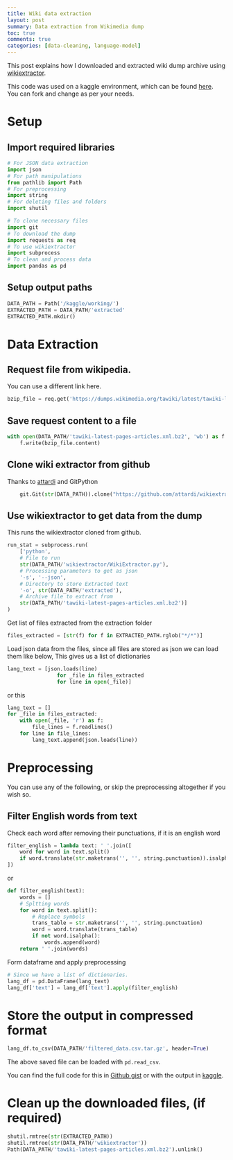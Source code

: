 ```yaml
---
title: Wiki data extraction
layout: post
summary: Data extraction from Wikimedia dump
toc: true
comments: true
categories: [data-cleaning, language-model]
---
```


This post explains how I downloaded and extracted wiki dump archive using [wikiextractor](https://github.com/attardi/wikiextractor).

This code was used on a kaggle environment, which can be found [here](https://www.kaggle.com/manimaranp/tamil-wiki-data-extraction). You can fork and change as per your needs.

# Setup

## Import required libraries

```python
# For JSON data extraction
import json
# For path manipulations
from pathlib import Path
# For preprocessing
import string
# For deleting files and folders
import shutil

# To clone necessary files
import git
# To download the dump
import requests as req
# To use wikiextractor
import subprocess
# To clean and process data
import pandas as pd
```

## Setup output paths

```python
DATA_PATH = Path('/kaggle/working/')
EXTRACTED_PATH = DATA_PATH/'extracted'
EXTRACTED_PATH.mkdir()
```

# Data Extraction

## Request file from wikipedia.
You can use a different link here.

```python
bzip_file = req.get('https://dumps.wikimedia.org/tawiki/latest/tawiki-latest-pages-articles.xml.bz2')
```
## Save request content to a file
```python
with open(DATA_PATH/'tawiki-latest-pages-articles.xml.bz2', 'wb') as f:
    f.write(bzip_file.content)
```

## Clone wiki extractor from github
Thanks to [attardi](https://github.com/attardi) and GitPython

```python
    git.Git(str(DATA_PATH)).clone("https://github.com/attardi/wikiextractor.git")
```

## Use wikiextractor to get data from the dump
This runs the wikiextractor cloned from github.

```python
run_stat = subprocess.run(
    ['python',
    # File to run
    str(DATA_PATH/'wikiextractor/WikiExtractor.py'),
    # Processing parameters to get as json
    '-s', '--json',
    # Directory to store Extracted text
    '-o', str(DATA_PATH/'extracted'),
    # Archive file to extract from
    str(DATA_PATH/'tawiki-latest-pages-articles.xml.bz2')]
)
```
Get list of files extracted from the extraction folder

```python
files_extracted = [str(f) for f in EXTRACTED_PATH.rglob("*/*")]
```

Load json data from the files, since all files are stored as json we can load them like below, This gives us a list of dictionaries

```python
lang_text = [json.loads(line) 
                for _file in files_extracted 
                for line in open(_file)]
```
or this
```python
lang_text = []
for _file in files_extracted:
    with open(_file, 'r') as f:
        file_lines = f.readlines() 
    for line in file_lines:
        lang_text.append(json.loads(line))
```
# Preprocessing
You can use any of the following, or skip the preprocessing altogether if you wish so.


## Filter English words from text

Check each word after removing their punctuations, if it is an english word

```python
filter_english = lambda text: ' '.join([
    word for word in text.split() 
    if word.translate(str.maketrans('', '', string.punctuation)).isalpha() is False
])
```
or
```python
def filter_english(text):
    words = []
    # Spltting words
    for word in text.split():
        # Replace symbols
        trans_table = str.maketrans('', '', string.punctuation)
        word = word.translate(trans_table)
        if not word.isalpha():
            words.append(word)
    return ' '.join(words)
```
Form dataframe and apply preprocessing

```python
# Since we have a list of dictionaries.
lang_df = pd.DataFrame(lang_text)
lang_df['text'] = lang_df['text'].apply(filter_english)
```

# Store the output in compressed format
```python
lang_df.to_csv(DATA_PATH/'filtered_data.csv.tar.gz', header=True)
```
The above saved file can be loaded with `pd.read_csv`. 

You can find the full code for this in [Github gist](https://gist.github.com/mani2106/97c0af61c9fde6e6cd7f6304f1b593af) or with the output in [kaggle](https://www.kaggle.com/manimaranp/tamil-wiki-data-extraction).

# Clean up the downloaded files, (if required)
```python
shutil.rmtree(str(EXTRACTED_PATH))
shutil.rmtree(str(DATA_PATH/'wikiextractor'))
Path(DATA_PATH/'tawiki-latest-pages-articles.xml.bz2').unlink()
```
